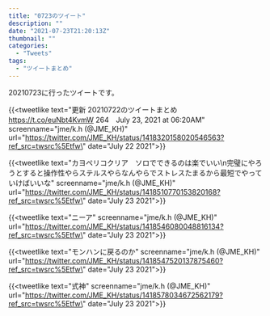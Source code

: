 ```yaml
---
title: "0723のツイート"
description: ""
date: "2021-07-23T21:20:13Z"
thumbnail: ""
categories:
  - "Tweets"
tags:
  - "ツイートまとめ"
---
```

20210723に行ったツイートです。
<!--more-->
{{<tweetlike text=\"更新 20210722のツイートまとめ https://t.co/euNbt4KvmW 264　July 23, 2021 at 06:20AM\" screenname=\"jme/k.h (@JME_KH)\" url=\"https://twitter.com/JME_KH/status/1418320158020546563?ref_src=twsrc%5Etfw\" date=\"July 22 2021\">}}

{{<tweetlike text=\"カヨペリコクリア　ソロでできるのは楽でいい\n完璧にやろうとすると操作性やらステルスやらなんやらでストレスたまるから最短でやっていけばいいな\" screenname=\"jme/k.h (@JME_KH)\" url=\"https://twitter.com/JME_KH/status/1418510770153820168?ref_src=twsrc%5Etfw\" date=\"July 23 2021\">}}

{{<tweetlike text=\"ニーア\" screenname=\"jme/k.h (@JME_KH)\" url=\"https://twitter.com/JME_KH/status/1418546080048816134?ref_src=twsrc%5Etfw\" date=\"July 23 2021\">}}

{{<tweetlike text=\"モンハンに戻るのか\" screenname=\"jme/k.h (@JME_KH)\" url=\"https://twitter.com/JME_KH/status/1418547520137875460?ref_src=twsrc%5Etfw\" date=\"July 23 2021\">}}

{{<tweetlike text=\"式神\" screenname=\"jme/k.h (@JME_KH)\" url=\"https://twitter.com/JME_KH/status/1418578034672562179?ref_src=twsrc%5Etfw\" date=\"July 23 2021\">}}

